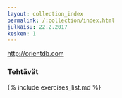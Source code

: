 ```yaml
---
layout: collection_index
permalink: /:collection/index.html
julkaisu: 22.2.2017
kesken: 1
---
```


<http://orientdb.com>


### Tehtävät

{% include exercises_list.md %}

